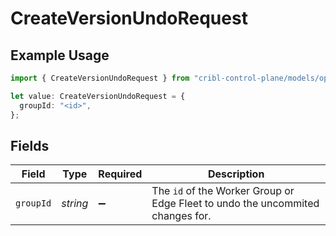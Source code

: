# CreateVersionUndoRequest

## Example Usage

```typescript
import { CreateVersionUndoRequest } from "cribl-control-plane/models/operations";

let value: CreateVersionUndoRequest = {
  groupId: "<id>",
};
```

## Fields

| Field                                                                                     | Type                                                                                      | Required                                                                                  | Description                                                                               |
| ----------------------------------------------------------------------------------------- | ----------------------------------------------------------------------------------------- | ----------------------------------------------------------------------------------------- | ----------------------------------------------------------------------------------------- |
| `groupId`                                                                                 | *string*                                                                                  | :heavy_minus_sign:                                                                        | The <code>id</code> of the Worker Group or Edge Fleet to undo the uncommited changes for. |